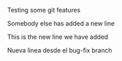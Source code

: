 Testing some git features

Somebody else has added a new line

This is the new line we have added

Nueva linea desde el bug-fix branch
